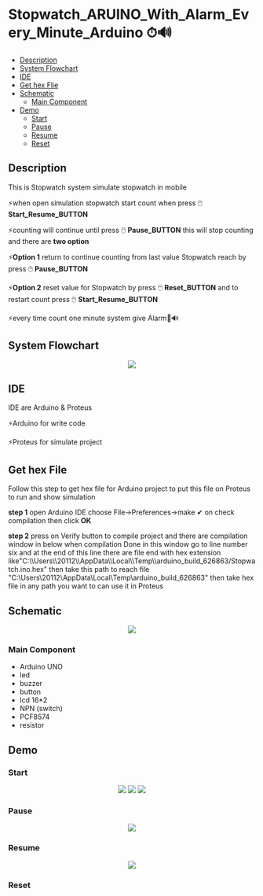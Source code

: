 # Stopwatch_ARUINO_With_Alarm_Every_Minute_Arduino ⏱🔊
- [Description](#Description)
- [System Flowchart](#System-Flowchart)
- [IDE](#IDE)
- [Get hex Flie](#Get-Hex-File)
- [Schematic](#Schematic)
  - [Main Component](#Main-Component)
- [Demo](#Demo)
  - [Start](#Start)
  - [Pause](#Pause)
  - [Resume](#Resume)
  - [Reset](#Reset)

## Description
<p>This is Stopwatch system simulate stopwatch in mobile </p>
<p>⚡when open simulation stopwatch start count when press 🖱️ <strong>Start_Resume_BUTTON</strong> </p>
<p>⚡counting will continue until press 🖱️ <strong>Pause_BUTTON</strong> this will stop counting and there are <strong>two option</strong></p>
<p>⚡<strong>Option 1</strong> return to continue counting from last value Stopwatch reach by press 🖱️ <strong>Pause_BUTTON</strong> </p>
<p>⚡<strong>Option 2</strong> reset value for Stopwatch  by press 🖱️ <strong>Reset_BUTTON</strong> and to restart count press 🖱️ <strong>Start_Resume_BUTTON</strong></p>
<p>⚡every time count one minute  system give Alarm🔔🔊</p>

## System Flowchart
<p align="center"> 
  <img src="https://user-images.githubusercontent.com/77234053/188345725-2234f5c1-e31e-4d01-b216-1e40f3856523.png">
  </p>
  
## IDE
<p>IDE are Arduino & Proteus</p>
<P>⚡Arduino for write code </p>
<p>⚡Proteus for simulate project</p>

## Get hex File
<p>Follow this step to get hex file for Arduino project to put this file on Proteus to run and show simulation</p>
<p><strong>step 1</strong> open Arduino IDE choose File->Preferences->make ✔ on check compilation then click <strong>OK</strong>  </p>
<p><strong>step 2</strong> press on Verify button to compile project and there are compilation window in below when compilation Done in this window go to line number six and at the end of this line there are file end with hex extension like"C:\\Users\\20112\\AppData\\Local\\Temp\\arduino_build_626863/Stopwatch.ino.hex" then take this path to reach file "C:\Users\20112\AppData\Local\Temp\arduino_build_626863" then take hex file in any path you want to can use it in Proteus </p>

## Schematic
<p align="center">
  <img src="https://user-images.githubusercontent.com/77234053/188349965-08d09d14-1f8f-47c7-8ebe-a00878ab6e94.png">
</p>

### Main Component
- Arduino UNO
- led
- buzzer
- button
- lcd 16*2
- NPN (switch)
- PCF8574
- resistor

## Demo

### Start
<p align="center">
  <img src="https://user-images.githubusercontent.com/77234053/188352762-bf4c6aba-0e8c-4371-8972-2639e00e78b5.gif">
  <img src="https://user-images.githubusercontent.com/77234053/188353007-14e3844b-3311-41f1-9ed1-c48413ec5e7e.jpg"> 
  <img src="https://user-images.githubusercontent.com/77234053/188353874-302e3d01-afaa-41e5-8769-21142a6b7aab.gif">
  </p>

                                                                                                                  
### Pause
<p align="center" >
  <img src="https://user-images.githubusercontent.com/77234053/188354410-a7cd7405-99cf-484d-8b4d-b60ec8763541.gif">
  </p>
  
### Resume
<p align="center">
  <img src="https://user-images.githubusercontent.com/77234053/188354836-c11421ef-4528-433a-a661-9e0fe0fcfc73.gif">
  </p>

### Reset
<p>
  <img src="">
  </p>





